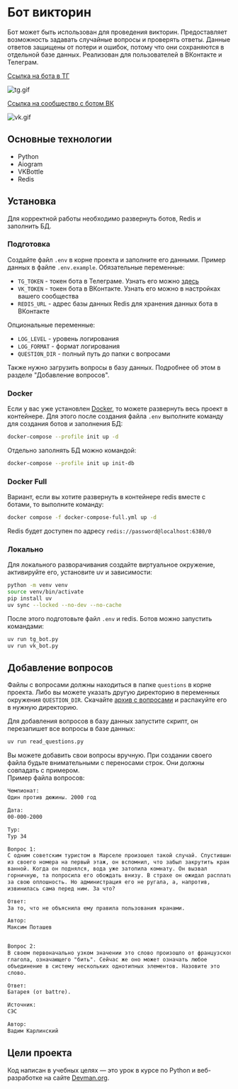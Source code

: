 # Бот викторин

Бот может быть использован для проведения викторин. 
Предоставляет возможность задавать случайные вопросы и проверять ответы. 
Данные ответов защищены от потери и ошибок, потому что они сохраняются в отдельной базе данных.
Реализован для пользователей в ВКонтакте и Телеграм.

[Ссылка на бота в ТГ](https://t.me/te67_bot)

![tg.gif](src/tg-example.gif)

[Ссылка на сообщество с ботом ВК](https://vk.com/club229816609)

![vk.gif](src/vk-example.gif)


## Основные технологии
- Python
- Aiogram
- VKBottle
- Redis

## Установка
Для корректной работы необходимо развернуть ботов, Redis и заполнить БД.
### Подготовка
Создайте файл `.env` в корне проекта и заполните его данными. Пример данных в файле `.env.example`.
Обязательные переменные:
- `TG_TOKEN` - токен бота в Телеграме. Узнать его можно [здесь](https://t.me/BotFather)
- `VK_TOKEN` - токен бота в ВКонтакте. Узнать его можно в настройках вашего сообщества
- `REDIS_URL` - адрес базы данных Redis для хранения данных бота в ВКонтакте

Опциональные переменные:
- `LOG_LEVEL` - уровень логирования
- `LOG_FORMAT` - формат логирования
- `QUESTION_DIR` - полный путь до папки с вопросами

Также нужно загрузить вопросы в базу данных.
Подробнее об этом в разделе "Добавление вопросов".
### Docker
Если у вас уже установлен [Docker](https://www.docker.com/), то можете развернуть весь проект в контейнере. 
Для этого после создания файла `.env` выполните команду для создания ботов и заполнения БД:
```bash
docker-compose --profile init up -d
```

Отдельно заполнять БД можно командой:
```bash
docker-compose --profile init up init-db
```

### Docker Full
Вариант, если вы хотите развернуть в контейнере redis вместе с ботами, то выполните команду:
```bash
docker compose -f docker-compose-full.yml up -d
```
Redis будет доступен по адресу `redis://password@localhost:6380/0`

### Локально
Для локального разворачивания создайте виртуальное окружение, активируйте его, установите uv и зависимости:
```bash
python -m venv venv
source venv/bin/activate
pip install uv
uv sync --locked --no-dev --no-cache
```
После этого подготовьте файл `.env` и redis. Ботов можно запустить командами:
```bash
uv run tg_bot.py
uv run vk_bot.py
```

## Добавление вопросов

Файлы с вопросами должны находиться в папке `questions` в корне проекта.
Либо вы можете указать другую директорию в переменных окружения `QUESTION_DIR`.
Скачайте [архив с вопросами](https://dvmn.org/media/modules_dist/quiz-questions.zip) и распакуйте его в нужную директорию.

Для добавления вопросов в базу данных запустите скрипт, он перезапишет все вопросы в базе данных:
```bash
uv run read_questions.py
```

Вы можете добавить свои вопросы вручную. 
При создании своего файла будьте внимательными с переносами строк. 
Они должны совпадать с примером.  
Пример файла вопросов:
```txt
Чемпионат:
Один против дюжины. 2000 год

Дата:
00-000-2000

Тур:
Тур 34

Вопрос 1:
С одним советским туристом в Марселе произошел такой случай. Спустившись
из своего номера на первый этаж, он вспомнил, что забыл закрутить кран в
ванной. Когда он поднялся, вода уже затопила комнату. Он вызвал
горничную, та попросила его обождать внизу. В страхе он ожидал расплаты
за свою оплошность. Но администрация его не ругала, а, напротив,
извинилась сама перед ним. За что?

Ответ:
За то, что не объяснила ему правила пользования кранами.

Автор:
Максим Поташев


Вопрос 2:
В своем первоначально узком значении это слово произошло от французского
глагола, означающего "бить". Сейчас же оно может означать любое
объединение в систему нескольких однотипных элементов. Назовите это
слово.

Ответ:
Батарея (от battre).

Источник:
СЭС

Автор:
Вадим Карлинский
```

## Цели проекта
Код написан в учебных целях — это урок в курсе по Python и веб-разработке на сайте [Devman.org](https://devman.org).
